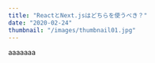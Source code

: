 ```yaml
---
title: "ReactとNext.jsはどちらを使うべき？"
date: "2020-02-24"
thumbnail: "/images/thumbnail01.jpg"
---
```


aaaaaaa
